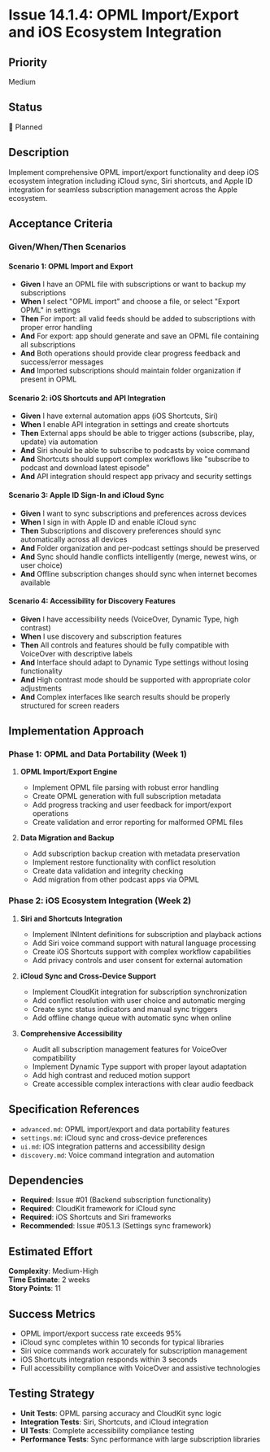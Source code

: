 # Issue 14.1.4: OPML Import/Export and iOS Ecosystem Integration

## Priority
Medium

## Status
🔄 Planned

## Description
Implement comprehensive OPML import/export functionality and deep iOS ecosystem integration including iCloud sync, Siri shortcuts, and Apple ID integration for seamless subscription management across the Apple ecosystem.

## Acceptance Criteria

### Given/When/Then Scenarios

#### Scenario 1: OPML Import and Export
- **Given** I have an OPML file with subscriptions or want to backup my subscriptions
- **When** I select "OPML import" and choose a file, or select "Export OPML" in settings
- **Then** For import: all valid feeds should be added to subscriptions with proper error handling
- **And** For export: app should generate and save an OPML file containing all subscriptions
- **And** Both operations should provide clear progress feedback and success/error messages
- **And** Imported subscriptions should maintain folder organization if present in OPML

#### Scenario 2: iOS Shortcuts and API Integration
- **Given** I have external automation apps (iOS Shortcuts, Siri)
- **When** I enable API integration in settings and create shortcuts
- **Then** External apps should be able to trigger actions (subscribe, play, update) via automation
- **And** Siri should be able to subscribe to podcasts by voice command
- **And** Shortcuts should support complex workflows like "subscribe to podcast and download latest episode"
- **And** API integration should respect app privacy and security settings

#### Scenario 3: Apple ID Sign-In and iCloud Sync
- **Given** I want to sync subscriptions and preferences across devices
- **When** I sign in with Apple ID and enable iCloud sync
- **Then** Subscriptions and discovery preferences should sync automatically across all devices
- **And** Folder organization and per-podcast settings should be preserved
- **And** Sync should handle conflicts intelligently (merge, newest wins, or user choice)
- **And** Offline subscription changes should sync when internet becomes available

#### Scenario 4: Accessibility for Discovery Features
- **Given** I have accessibility needs (VoiceOver, Dynamic Type, high contrast)
- **When** I use discovery and subscription features
- **Then** All controls and features should be fully compatible with VoiceOver with descriptive labels
- **And** Interface should adapt to Dynamic Type settings without losing functionality
- **And** High contrast mode should be supported with appropriate color adjustments
- **And** Complex interfaces like search results should be properly structured for screen readers

## Implementation Approach

### Phase 1: OPML and Data Portability (Week 1)
1. **OPML Import/Export Engine**
   - Implement OPML file parsing with robust error handling
   - Create OPML generation with full subscription metadata
   - Add progress tracking and user feedback for import/export operations
   - Create validation and error reporting for malformed OPML files

2. **Data Migration and Backup**
   - Add subscription backup creation with metadata preservation
   - Implement restore functionality with conflict resolution
   - Create data validation and integrity checking
   - Add migration from other podcast apps via OPML

### Phase 2: iOS Ecosystem Integration (Week 2)
1. **Siri and Shortcuts Integration**
   - Implement INIntent definitions for subscription and playback actions
   - Add Siri voice command support with natural language processing
   - Create iOS Shortcuts support with complex workflow capabilities
   - Add privacy controls and user consent for external automation

2. **iCloud Sync and Cross-Device Support**
   - Implement CloudKit integration for subscription synchronization
   - Add conflict resolution with user choice and automatic merging
   - Create sync status indicators and manual sync triggers
   - Add offline change queue with automatic sync when online

3. **Comprehensive Accessibility**
   - Audit all subscription management features for VoiceOver compatibility
   - Implement Dynamic Type support with proper layout adaptation
   - Add high contrast and reduced motion support
   - Create accessible complex interactions with clear audio feedback

## Specification References
- `advanced.md`: OPML import/export and data portability features
- `settings.md`: iCloud sync and cross-device preferences
- `ui.md`: iOS integration patterns and accessibility design
- `discovery.md`: Voice command integration and automation

## Dependencies
- **Required**: Issue #01 (Backend subscription functionality)
- **Required**: CloudKit framework for iCloud sync
- **Required**: iOS Shortcuts and Siri frameworks
- **Recommended**: Issue #05.1.3 (Settings sync framework)

## Estimated Effort
**Complexity**: Medium-High  
**Time Estimate**: 2 weeks  
**Story Points**: 11

## Success Metrics
- OPML import/export success rate exceeds 95%
- iCloud sync completes within 10 seconds for typical libraries
- Siri voice commands work accurately for subscription management
- iOS Shortcuts integration responds within 3 seconds
- Full accessibility compliance with VoiceOver and assistive technologies

## Testing Strategy
- **Unit Tests**: OPML parsing accuracy and CloudKit sync logic
- **Integration Tests**: Siri, Shortcuts, and iCloud integration
- **UI Tests**: Complete accessibility compliance testing
- **Performance Tests**: Sync performance with large subscription libraries
